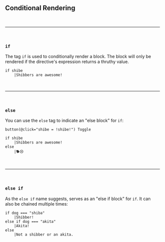 ## Conditional Rendering
<br/>

---

<br/>

### `if`
The tag `if` is used to conditionally render a block.
The block will only be rendered if the directive's expression returns a thruthy value.

```pug
if shibe
    |Shibbers are awesome!
```

<br/>

---

<br/>

### `else`
You can use the `else` tag to indicate an "else block" for `if`:

```pug
button(@click="shibe = !shibe!") Toggle

if shibe
    |Shibbers are awesome!
else
    |🐕😢
```

<br/>

---

<br/>

### `else if`
As the `else if` name suggests, serves as an "else if block" for `if`.
It can also be chained multiple times:

```pug
if dog === "shiba"
    |Shibber!
else if dog === "akita"
    |Akita!
else
    |Not a shibber or an akita.
```